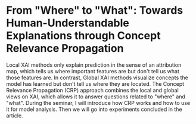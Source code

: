 # From "Where" to "What": Towards Human-Understandable Explanations through Concept Relevance Propagation
Local XAI methods only explain prediction in the sense of an attribution map, which tells us where important features are but don't tell us what those features are. In contrast, Global XAI methods visualize concepts the model has learned but don't tell us where they are located. The Concept Relevance Propagation (CRP) approach combines the local and global views on XAI, which allows it to answer questions related to "where" and "what". During the seminar, I will introduce how CRP works and how to use it for model analysis. Then we will go into experiments concluded in the article.
